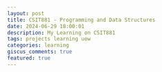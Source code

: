 ```yaml
---
layout: post
title: CSIT881 - Programming and Data Structures
date: 2024-06-29 18:00:01
description: My Learning on CSIT881
tags: projects learning uow
categories: learning
giscus_comments: true
featured: true
---
```


